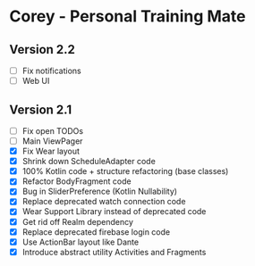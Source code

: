 # Corey - Personal Training Mate

## Version 2.2
- [ ] Fix notifications
- [ ] Web UI

## Version 2.1
- [ ] Fix open TODOs
- [ ] Main ViewPager
- [x] Fix Wear layout
- [x] Shrink down ScheduleAdapter code
- [x] 100% Kotlin code + structure refactoring (base classes)
- [x] Refactor BodyFragment code
- [x] Bug in SliderPreference (Kotlin Nullability)
- [x] Replace deprecated watch connection code
- [x] Wear Support Library instead of deprecated code
- [x] Get rid off Realm dependency
- [x] Replace deprecated firebase login code
- [x] Use ActionBar layout like Dante
- [x] Introduce abstract utility Activities and Fragments